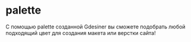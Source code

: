 # palette
С помощью palette созданной Gdesiner вы сможете подобрать любой подходящий цвет для создания макета или верстки сайта!
